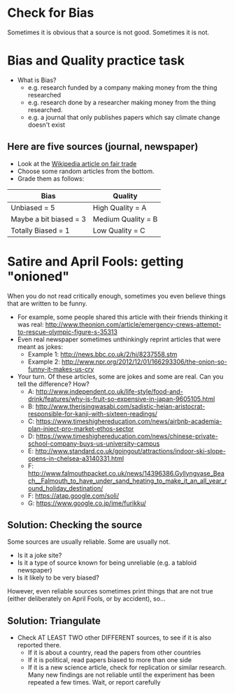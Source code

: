 # Check for Bias  
Sometimes it is obvious that a source is not good. Sometimes it is not. 


# Bias and Quality practice task
* What is Bias? 
    * e.g. research funded by a company making money from the thing researched
    * e.g. research done by a researcher making money from the thing researched.
    * e.g. a journal that only publishes papers which say climate change doesn't exist


## Here are five sources (journal, newspaper) 
* Look at the [Wikipedia article on fair trade](http://en.wikipedia.org/wiki/Fair_trade_debate)
* Choose some random articles from the bottom. 
* Grade them as follows:

|Bias                        |Quality
|-----                       |---
|Unbiased  = 5               |High Quality   = A
|Maybe a bit biased = 3      |Medium Quality     = B
|Totally Biased  = 1         |Low Quality    = C


# Satire and April Fools: getting "onioned"
When you do not read critically enough, sometimes you even believe things that are written to be funny.

* For example, some people shared this article with their friends thinking it was real: http://www.theonion.com/article/emergency-crews-attempt-to-rescue-olympic-figure-s-35313
* Even real newspaper sometimes unthinkingly reprint articles that were meant as jokes:
    * Example 1: http://news.bbc.co.uk/2/hi/8237558.stm
    * Example 2: http://www.npr.org/2012/12/01/166293306/the-onion-so-funny-it-makes-us-cry
* Your turn. Of these articles, some are jokes and some are real. Can you tell the difference? How?
    * A: http://www.independent.co.uk/life-style/food-and-drink/features/why-is-fruit-so-expensive-in-japan-9605105.html
    * B: http://www.therisingwasabi.com/sadistic-heian-aristocrat-responsible-for-kanji-with-sixteen-readings/
    * C: https://www.timeshighereducation.com/news/airbnb-academia-plan-inject-pro-market-ethos-sector
    * D: https://www.timeshighereducation.com/news/chinese-private-school-company-buys-us-university-campus
    * E: http://www.standard.co.uk/goingout/attractions/indoor-ski-slope-opens-in-chelsea-a3140331.html
    * F: http://www.falmouthpacket.co.uk/news/14396386.Gyllyngvase_Beach__Falmouth_to_have_under_sand_heating_to_make_it_an_all_year_round_holiday_destination/
    * F: https://atap.google.com/soli/
    * G: https://www.google.co.jp/ime/furikku/


## Solution: Checking the source
Some sources are usually reliable. Some are usually not.

* Is it a joke site?
* Is it a type of source known for being unreliable (e.g. a tabloid newspaper)
* Is it likely to be very biased?

However, even reliable sources sometimes print things that are not true (either deliberately on April Fools, or by accident), so...

## Solution: Triangulate
* Check AT LEAST TWO other DIFFERENT sources, to see if it is also reported there.
    * If it is about a country, read the papers from other countries
    * If it is political, read papers biased to more than one side
    * If it is a new science article, check for replication or similar research. Many new findings are not reliable until the experiment has been repeated a few times. Wait, or report carefully



